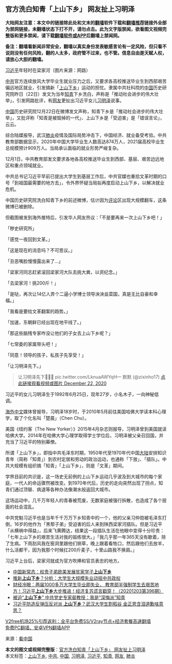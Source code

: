  <h2>官方洗白知青「上山下乡」 网友扯上习明泽</h2> <p class="notice"><b>大陆网友注意：本文中的链接除此处和文末的<a href="https://github.com/bannedbook/fanqiang" >翻墙</a>软件下载和<a href="https://github.com/killgcd/justmysocks/blob/master/README.md">翻墙推荐</a>链接外全部为禁网链接，未翻墙状态下打不开，请勿点击。此为文字版禁闻，欲看图文视频完整版和更多禁闻，请下载<a href="https://github.com/bannedbook/fanqiang">翻墙软件或APP</a>后翻墙上禁闻网。</p><p>备注：翻墙看新闻非常安全，翻墙以真实身份发表敏感言论有一定风险，但只看不说则没有任何风险，翻的人太多，政府管不过来，也不管。信息自由是天赋人权，请放心大胆的翻墙。</b></p>  <div class="entry"> <p id="conimg"><a href="https://www.bannedbook.org/bnews/tag/%e4%b9%a0%e8%bf%91%e5%b9%b3/" class="st_tag internal_tag" rel="tag" title="标签 习近平 下的日志">习近平</a>年轻时在梁家河（图片来源：网路）</p> <p><a href="https://www.bannedbook.org/bnews/tag/%e4%b8%ad%e5%85%b1/" class="st_tag internal_tag" rel="tag" title="标签 中共 下的日志">中共</a>官方连续放风大学毕业生就业压力之后，又要求各高校推送毕业生到西部艰苦偏远地区就业，引发搞新「<a href="https://www.bannedbook.org/bnews/tag/%E4%B8%8A%E5%B1%B1%E4%B8%8B%E4%B9%A1/" class="st_tag internal_tag" rel="tag" title="标签 上山下乡 下的日志">上山下乡</a>」运动的担忧。隶属中共社科院的<span class='wp_keywordlink_affiliate'><a href="https://www.bannedbook.org/" title="中国" target="_blank">中国</a></span>历史研究院昨日（22日）发文为当年<a href="https://www.bannedbook.org/bnews/tag/%e7%9f%a5%e9%9d%92/" class="st_tag internal_tag" rel="tag" title="标签 知青 下的日志">知青</a>下乡洗白，声称是「推动社会进步的伟大壮举」，引发网路批评，有<a href="https://www.bannedbook.org/bnews/tag/%e7%bd%91%e5%8f%8b/" class="st_tag internal_tag" rel="tag" title="标签 网友 下的日志">网友</a>更扯出习近平女儿<a href="https://www.bannedbook.org/bnews/tag/%e4%b9%a0%e6%98%8e%e6%b3%bd/" class="st_tag internal_tag" rel="tag" title="标签 习明泽 下的日志">习明泽</a>说事。</p> <p><a href="https://www.bannedbook.org/bnews/tag/%E4%B8%AD%E5%9B%BD/" class="st_tag internal_tag" rel="tag" title="标签 中国 下的日志">中国</a>历史研究院12月22日在微博发文声称，知青下乡是「推动社会进步的伟大壮举」，又批评称「知青是被毁掉的一代」、上山下乡是「受迫害」是「错误言论」，云云。</p> <p>综合陆媒报导，武汉<a href="https://www.bannedbook.org/bnews/tag/%e8%82%ba%e7%82%8e/" class="st_tag internal_tag" rel="tag" title="标签 肺炎 下的日志">肺炎</a>疫情及国际局势冲击下，中国经济、就业备受考验。中共教育部数据显示，2020年中国大学毕业生人数高达874万人，2021届高校毕业生总规模预计909万人。当局承认面临的就业形势严峻复杂。</p> <p>12月1日，中共教育部发文要求各地各高校推送毕业生到西部、基层、艰苦边远地区和重点领域就业。</p> <p>中共总书记习近平早前已提出大学生到基层工作后，中共官媒也重拾文革时期的口号「到祖国最需要的地方去」，令外界怀疑当局拟再度启动上山下乡，以解决就业危机。</p> <p>中国历史研究院洗白知青下乡的前述微博，估计因为<span class='wp_keywordlink_affiliate'><a href="https://www.bannedbook.org/bnews/comments/" title="新闻评论" target="_blank">评论</a></span>区出现大规模翻车，这条微博已被删除。</p>  <p>但截图被发到海外推特后，引发华人网友热议：「不是要再来一次上山下乡吧！」</p> <p>「秽史研究所」</p> <p>「感觉一夜回到文革。」</p> <p>「这是现在的消息吗？不可思议。」</p> <p>「丑恶嘴脸慢慢露出来了…」</p> <p>「梁家河同志赶紧滚回梁家河大队去挑大粪，以资纪念。」</p> <p>「去梁家河！挑200斤！」</p>  <p>「是哒，再次让14亿人弄个二逼小学博士领导泱泱韭菜国，真是无比自豪和幸福。」</p> <p>「我看是要给文革翻案的趋势。」</p> <p>「加速，东朝鲜已经出现在地平线了。」</p> <p>「那这些脑残专家咋没让他们的子女去上山下乡呢？」</p> <p>「七常委的家属带头吧！」</p> <p>「同意！领导的孩子，私孩子先享受！」</p> <p>「让习明泽先下。」</p>  <blockquote><p>让习明泽先下🤣🤣🤣 pic.twitter.com/LknuaAWYqH— 默默 (@zixinho17) <a href="https://twitter.com/zixinho17/status/1341338808734773248?ref_src=twsrc%5Etfw">点此链接观看视频或图片 December 22, 2020</a></p></blockquote> <p>习近平的女儿习明泽生于1992年6月25日，现年27岁，小名木子，一向神秘低调。</p> <p><span class='wp_keywordlink_affiliate'><a href="https://99cn.info/" title="海外中文" target="_blank">海外中文</a></span>媒体曾报导，习明泽18岁时，于2010年5月前往美国哈佛大学读本科心理学，取了个化名叫「楚晨」（Chen Chu）。</p> <p>美国《纽约客（The New Yorker）》2015年4月杂志则报导，习明泽曾到美国就读哈佛大学。2014年在哈佛大学心理学取得学士学位后，习明泽被父亲召回国，并充当了习近平的特别幕僚。</p> <p>所谓「上山下乡」，即指中共毛泽东时期，1950年代至1970年代中国<span class='wp_keywordlink_affiliate'><a href="https://www.bannedbook.org/" title="大陆" target="_blank">大陆</a></span>安排知识青年（简称「知青」）到农村定居和劳动的政治运动，也通称「下放」、「插队」。中共大规模有组织搞「知青」「上山下乡」，则是「文革」期间。</p> <p>学界目前的共识是，这一场史无前例的上山下乡运动几乎波及到大城市的每个家庭，一代人的命运骤然被改变。到1970年代后，历史的走向突然出现了拐点，知青们通过顶替、病退等各种办法像潮水般返回大城市。</p> <p>这场运动中，几千万年轻人的青春被荒废，无数家庭被强行拆散，也造成了各个层面的社会混乱。</p>  <p>中共党魁习近平也是当年千千万万下乡知青中的一个，他的父亲习仲勋被毛泽东打倒，16岁的他作为「黑帮子弟」受迫害的后人来到陕西梁家河插队。但是习近平「从横祸中得益」，后来飞黄腾达，结果这一段插队生活在他眼中变得十分珍贵：「七年上山下乡的艰苦生活对我的锻练很大。」「我几乎那一年365天没有歇着，除了生病。下雨刮风我在窑洞里跟他们铡草，晚上跟着看牲口，然后跟他们去放羊，什么活都干，因为我那个时候扛200斤麦子，十里山路我不换肩。」</p> <p>习近平上台后，梁家河就成为官方吹捧和官员表忠的地方。</p> <ul class='op-related-articles' title='相关阅读'> <li><a href='https://www.bannedbook.org/bnews/baitai/20201204/1442166.html' target='_blank'>中国新常态：权贵子弟欧美发展贫家学子<b>上山下乡</b></a></li> <li><a href='https://www.bannedbook.org/bnews/comments/20201204/1442077.html' target='_blank'>推新<b>上山下乡</b>？分析：大学生大规模失业动摇中共政权</a></li> <li><a href='https://www.bannedbook.org/bnews/bannedvideo/20201203/1441397.html' target='_blank'>财经冷眼：两届1000多万大学生毕业即失业， 教育部半强制学生去艰苦地方！习近平<b>上山下乡</b>大步推进！经济复苏谎言戳穿！（20201203第396期）</a></li> <li><a href='https://www.bannedbook.org/bnews/cbnews/20201028/1421563.html' target='_blank'>被迫“<b>上山下乡</b>” 中共党史专家裴教授：我是“深悔派”知青</a></li> <li><a href='https://www.bannedbook.org/bnews/topimagenews/20201012/1412563.html' target='_blank'>习近平防造反弹压反对派 <b>上山下乡</b>？武汉大学生割稻谷 金正恩含泪道歉啥意思？</a></li> </ul> <p class="texttj"> <a href="https://github.com/bannedbook/fanqiang/wiki/V2ray%E6%9C%BA%E5%9C%BA" target="_blank">V2free机场25%引荐返利：全平台免费SS/V2ray节点+经济套餐高速翻墙</a><br/> <a href="https://github.com/bannedbook/fanqiang/wiki/%E7%A6%81%E9%97%BB%E7%BD%91%E5%AE%89%E5%8D%93%E7%BF%BB%E5%A2%99%E6%96%B0%E9%97%BBAPP" target="_blank">免费PC翻墙、安卓VPN翻墙APP</a></p><p> 来源：<span class='wp_keywordlink_affiliate'><a href="https://www.secretchina.com/" title="看中国" target="_blank">看中国</a></span> </p><a name='sharetosocial'></a>       <div><b>本文的图文或视频完整版</b>：<a href='https://www.bannedbook.org/bnews/cnnews/20201223/1453404.html'>官方洗白知青「上山下乡」 网友扯上习明泽</a></div>  </div><!--END ENTRY--> <div class="postfooter"> <div>本文标签：<a href="https://www.bannedbook.org/bnews/tag/%E4%B8%8A%E5%B1%B1%E4%B8%8B%E4%B9%A1/" rel="tag">上山下乡</a>, <a href="https://www.bannedbook.org/bnews/tag/%e4%b8%ad%e5%85%b1/" rel="tag">中共</a>, <a href="https://www.bannedbook.org/bnews/tag/%E4%B8%AD%E5%9B%BD/" rel="tag">中国</a>, <a href="https://www.bannedbook.org/bnews/tag/%e4%b9%a0%e6%98%8e%e6%b3%bd/" rel="tag">习明泽</a>, <a href="https://www.bannedbook.org/bnews/tag/%e4%b9%a0%e8%bf%91%e5%b9%b3/" rel="tag">习近平</a>, <a href="https://www.bannedbook.org/bnews/tag/%e7%9f%a5%e9%9d%92/" rel="tag">知青</a>, <a href="https://www.bannedbook.org/bnews/tag/%e7%bd%91%e5%8f%8b/" rel="tag">网友</a>, <a href="https://www.bannedbook.org/bnews/tag/%e8%82%ba%e7%82%8e/" rel="tag">肺炎</a></div>  </div><!--END POSTFOOTER--> 